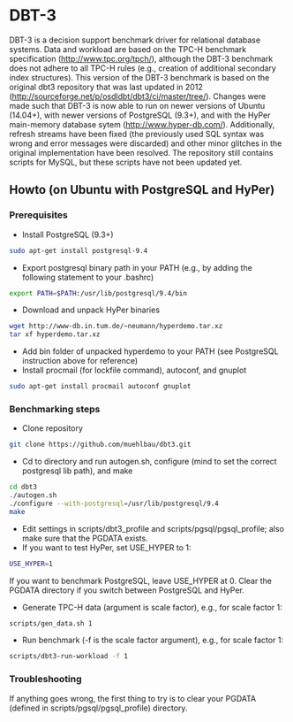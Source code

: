 # DBT-3

DBT-3 is a decision support benchmark driver for relational database systems. Data and workload are based on the TPC-H benchmark specification (http://www.tpc.org/tpch/), although the DBT-3 benchmark does not adhere to all TPC-H rules (e.g., creation of additional secondary index structures). This version of the DBT-3 benchmark is based on the original dbt3 repository that was last updated in 2012 (http://sourceforge.net/p/osdldbt/dbt3/ci/master/tree/). Changes were made such that DBT-3 is now able to run on newer versions of Ubuntu (14.04+), with newer versions of PostgreSQL (9.3+), and with the HyPer main-memory database sytem (http://www.hyper-db.com/). Additionally, refresh streams have been fixed (the previously used SQL syntax was wrong and error messages were discarded) and other minor glitches in the original implementation have been resolved. The repository still contains scripts for MySQL, but these scripts have not been updated yet.

## Howto (on Ubuntu with PostgreSQL and HyPer)

### Prerequisites
* Install PostgreSQL (9.3+)
```sh
sudo apt-get install postgresql-9.4
```
* Export postgresql binary path in your PATH (e.g., by adding the following statement to your .bashrc)
```sh
export PATH=$PATH:/usr/lib/postgresql/9.4/bin
```
* Download and unpack HyPer binaries
```sh
wget http://www-db.in.tum.de/~neumann/hyperdemo.tar.xz
tar xf hyperdemo.tar.xz
```
* Add bin folder of unpacked hyperdemo to your PATH (see PostgreSQL instruction above for reference)
* Install procmail (for lockfile command), autoconf, and gnuplot
```sh
sudo apt-get install procmail autoconf gnuplot
```

### Benchmarking steps

* Clone repository
```sh
git clone https://github.com/muehlbau/dbt3.git
```
* Cd to directory and run autogen.sh, configure (mind to set the correct postgresql lib path), and make
```sh
cd dbt3
./autogen.sh
./configure --with-postgresql=/usr/lib/postgresql/9.4
make
```
* Edit settings in scripts/dbt3_profile and scripts/pgsql/pgsql_profile; also make sure that the PGDATA exists.
* If you want to test HyPer, set USE_HYPER to 1:
```sh
USE_HYPER=1
```
If you  want to benchmark PostgreSQL, leave USE_HYPER at 0. Clear the PGDATA directory if you switch between PostgreSQL and HyPer.
* Generate TPC-H data (argument is scale factor), e.g., for scale factor 1:
```sh
scripts/gen_data.sh 1
```
* Run benchmark (-f is the scale factor argument), e.g., for scale factor 1:
```sh
scripts/dbt3-run-workload -f 1
```

### Troubleshooting

If anything goes wrong, the first thing to try is to clear your PGDATA (defined in scripts/pgsql/pgsql_profile) directory.

